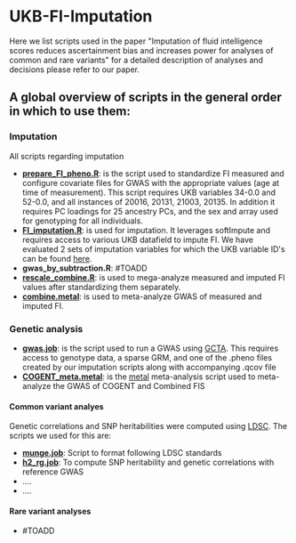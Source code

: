 # UKB-FI-Imputation
Here we list scripts used in the paper "Imputation of fluid intelligence scores reduces ascertainment bias and increases power for analyses of common and rare variants"
for a detailed description of analyses and decisions please refer to our paper.

## A global overview of scripts in the general order in which to use them:

### Imputation
All scripts regarding imputation

- **[prepare_FI_pheno.R](https://github.com/dmvandenberg/UKB-FI-Imputation/blob/main/imputation/prepare_FI_pheno.R)**: is the script used to standardize FI measured and configure covariate files for GWAS with the appropriate values (age at time of measurement). This script requires UKB variables 34-0.0 and 52-0.0, and all instances of 20016, 20131, 21003, 20135. In addition it requires PC loadings for 25 ancestry PCs, and the sex and array used for genotyping for all individuals.
- **[FI_imputation.R](https://github.com/dmvandenberg/UKB-FI-Imputation/blob/main/imputation/FI_imputation.R)**: is used for imputation. It leverages softImpute and requires access to various UKB datafield to impute FI. We have evaluated 2 sets of imputation variables for which the UKB variable ID's can be found [here](https://github.com/dmvandenberg/UKB-FI-Imputation/tree/main/imputation/imputation-variables).
- **gwas_by_subtraction.R**: #TOADD
- **[rescale_combine.R](https://github.com/dmvandenberg/UKB-FI-Imputation/blob/main/imputation/rescale_combine.R)**: is used to mega-analyze measured and imputed FI values after standardizing them separately.
- **[combine.metal](https://github.com/dmvandenberg/UKB-FI-Imputation/blob/main/imputation/combine.metal)**: is used to meta-analyze GWAS of measured and imputed FI.

### Genetic analysis

- **[gwas.job](https://github.com/dmvandenberg/UKB-FI-Imputation/blob/main/genetic-analyses/gwas.job)**: is the script used to run a GWAS using [GCTA](https://yanglab.westlake.edu.cn/software/gcta/). This requires access to genotype data, a sparse GRM, and one of the .pheno files created by our imputation scripts along with accompanying .qcov file
- **[COGENT_meta.metal](https://github.com/dmvandenberg/UKB-FI-Imputation/blob/main/genetic-analyses/COGENT_meta.metal)**: is the [metal](https://genome.sph.umich.edu/wiki/METAL_Documentation) meta-analysis script used to meta-analyze the GWAS of COGENT and Combined FIS
  
#### Common variant analyes

Genetic correlations and SNP heritabilities were computed using [LDSC](https://github.com/bulik/ldsc). The scripts we used for this are:

- **[munge.job](https://github.com/dmvandenberg/UKB-FI-Imputation/blob/main/genetic-analyses/munge.job)**: Script to format following LDSC standards
- **[h2_rg.job](https://github.com/dmvandenberg/UKB-FI-Imputation/blob/main/genetic-analyses/h2_rg.job)**: To compute SNP heritability and genetic correlations with reference GWAS
- ....
- ....

#### Rare variant analyses

- #TOADD


